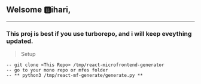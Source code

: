 ## Welsome 🅱️ihari,
***

### This proj is best if you use turborepo, and i will keep eveything updated.

> Setup

    -- git clone <This Repo> /tmp/react-microfrontend-generator
    -- go to your mono repo or mfes folder
    -- ** python3 /tmp/react-mf-generate/generate.py **




